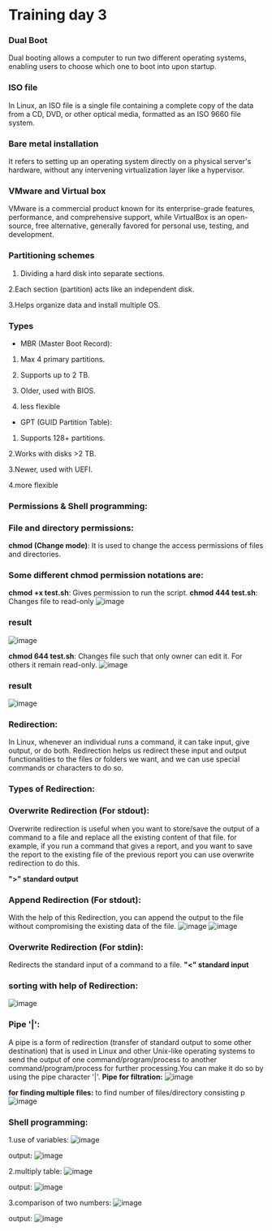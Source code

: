 # Training day 3

### Dual Boot
Dual booting allows a computer to run two different operating systems, enabling users to choose which one to boot into upon startup.

### ISO file
In Linux, an ISO file is a single file containing a complete copy of the data from a CD, DVD, or other optical media, formatted as an ISO 9660 file system. 

### Bare metal installation
It refers to setting up an operating system directly on a physical server's hardware, without any intervening virtualization layer like a hypervisor.

### VMware and Virtual box
VMware is a commercial product known for its enterprise-grade features, performance, and comprehensive support, while VirtualBox is an open-source, free alternative, generally favored for personal use, testing, and development. 

### Partitioning schemes
1. Dividing a hard disk into separate sections.

2.Each section (partition) acts like an independent disk.

3.Helps organize data and install multiple OS.

### Types
- MBR (Master Boot Record):

1. Max 4 primary partitions.

2. Supports up to 2 TB.

3. Older, used with BIOS.

4. less flexible

- GPT (GUID Partition Table):

1. Supports 128+ partitions.

2.Works with disks >2 TB.

3.Newer, used with UEFI.

4.more flexible

### Permissions & Shell programming:
### File and directory permissions:

**chmod (Change mode)**: It is used to change the access permissions of files and directories.

### Some different chmod permission notations are:
**chmod +x test.sh**: Gives permission to run the script.
**chmod 444 test.sh**: Changes file to read-only
![image](https://github.com/user-attachments/assets/75fe6c43-31e1-4dc7-b20e-24970039ffbf)

### result
![image](https://github.com/user-attachments/assets/b1102f24-e2b5-49e7-ba42-4624b40367ad)


**chmod 644 test.sh**: Changes file such that only owner can edit it. For others it remain read-only.
![image](https://github.com/user-attachments/assets/18c8aa08-6611-430a-84b3-deeb307c9488)



### result
![image](https://github.com/user-attachments/assets/60bad556-a1a9-4ec2-8eb9-c2c689ae4c95)


### Redirection:
In Linux, whenever an individual runs a command, it can take input, give output, or do both. Redirection helps us redirect these input and output functionalities to the files or folders we want, and we can use special commands or characters to do so.

### Types of Redirection:

### Overwrite Redirection (For stdout):
Overwrite redirection is useful when you want to store/save the output of a command to a file and replace all the existing content of that file. for example, if you run a command that gives a report, and you want to save the report to the existing file of the previous report you can use overwrite redirection to do this. 

**">" standard output**


### Append Redirection (For stdout): 
With the help of this Redirection, you can append the output to the file without compromising the existing data of the file.
![image](https://github.com/user-attachments/assets/6c03f723-615b-48c4-b843-2df66bc906de)
![image](https://github.com/user-attachments/assets/1543d4f1-6a42-4fae-aa2d-93e603271aae)



### Overwrite Redirection (For stdin):
Redirects the standard input of a command to a file.
**"<" standard input**


### sorting with help of Redirection:
![image](https://github.com/user-attachments/assets/4b4384aa-1975-4945-ae77-be411d2442f3)


### Pipe '|':
A pipe is a form of redirection (transfer of standard output to some other destination) that is used in Linux and other Unix-like operating systems to send the output of one command/program/process to another command/program/process for further processing.You can make it do so by using the pipe character '|'. 
**Pipe for filtration:**
![image](https://github.com/user-attachments/assets/3f2db4f6-0432-420b-b3f3-9e99242f2d33)


**for finding multiple files:**
to find number of files/directory consisting p
![image](https://github.com/user-attachments/assets/17b7abd9-9516-49fa-883c-b8e680021439)




### Shell programming:
1.use of variables:
![image](https://github.com/user-attachments/assets/c6ed06be-0a47-4d65-8267-33436d9f8604)


output:
![image](https://github.com/user-attachments/assets/aef78e87-5464-458a-98f6-c4489b6f09bc)



2.multiply table:
![image](https://github.com/user-attachments/assets/9495dccb-f5d0-468c-a412-5731a1f0c447)



output:
![image](https://github.com/user-attachments/assets/a44d6734-c8d6-4d62-b4f0-ba1e658acbd3)


3.comparison of two numbers:
![image](https://github.com/user-attachments/assets/3beddb41-6150-4e46-904b-66839f4e786f)



output:
![image](https://github.com/user-attachments/assets/4d69105e-01e0-4fba-8543-c10495a7a6eb)

